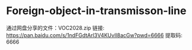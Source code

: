 # Foreign-object-in-transmisson-line
通过网盘分享的文件：VOC2028.zip
链接: https://pan.baidu.com/s/1ndFGdtArl3V4KUvIl8acGw?pwd=6666 提取码: 6666
